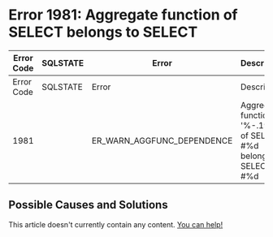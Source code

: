 
# Error 1981: Aggregate function of SELECT belongs to SELECT


| Error Code | SQLSTATE | Error | Description |
| --- | --- | --- | --- |
| Error Code | SQLSTATE | Error | Description |
| 1981 |  | ER_WARN_AGGFUNC_DEPENDENCE | Aggregate function '%-.192s)' of SELECT #%d belongs to SELECT #%d |




## Possible Causes and Solutions


This article doesn't currently contain any content. [You can help!](/en/writing-and-editing-knowledge-base-articles/)

